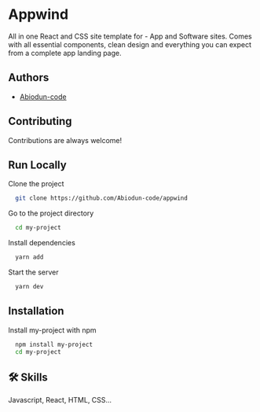 
# Appwind

All in one React and CSS site template for - App and Software sites. Comes with all essential components, clean design and everything you can expect from a complete app landing page.

## Authors

- [Abiodun-code](https://github.com/Abiodun-code)


## Contributing

Contributions are always welcome!

## Run Locally

Clone the project

```bash
  git clone https://github.com/Abiodun-code/appwind
```

Go to the project directory

```bash
  cd my-project
```

Install dependencies

```bash
  yarn add
```

Start the server

```bash
  yarn dev
```


## Installation

Install my-project with npm

```bash
  npm install my-project
  cd my-project
```
    
## 🛠 Skills
Javascript, React, HTML, CSS...

